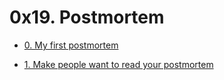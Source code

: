 # 0x19. Postmortem

- [0. My first postmortem](https://medium.com/@effahbright.eb/my-first-postmortem-ea6bc95b3a2e )

- [1. Make people want to read your postmortem](https://medium.com/@effahbright.eb/my-first-postmortem-ea6bc95b3a2e)
